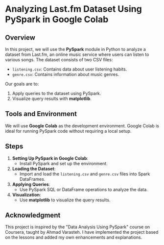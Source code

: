 # Analyzing Last.fm Dataset Using PySpark in Google Colab

## Overview
In this project, we will use the **PySpark** module in Python to analyze a dataset from Last.fm, an online music service where users can listen to various songs. The dataset consists of two CSV files:

- `listening.csv`: Contains data about user listening habits.
- `genre.csv`: Contains information about music genres.

Our goals are to:
1. Apply queries to the dataset using PySpark.
2. Visualize query results with **matplotlib**.

## Tools and Environment
We will use **Google Colab** as the development environment. Google Colab is ideal for running PySpark code without requiring a local setup. 

## Steps
1. **Setting Up PySpark in Google Colab**: 
   - Install PySpark and set up the environment.
2. **Loading the Dataset**:
   - Import and load the `listening.csv` and `genre.csv` files into Spark DataFrames.
3. **Applying Queries**:
   - Use PySpark SQL or DataFrame operations to analyze the data.
4. **Visualization**:
   - Use **matplotlib** to visualize the query results.

## Acknowledgment
This project is inspired by the "Data Analysis Using PySpark" course on Coursera, taught by Ahmad Varasteh. I have implemented the project based on the lessons and added my own enhancements and explanations.
